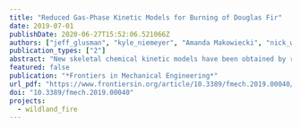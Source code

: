 ```yaml
---
title: "Reduced Gas-Phase Kinetic Models for Burning of Douglas Fir"
date: 2019-07-01
publishDate: 2020-06-27T15:52:06.521066Z
authors: ["jeff_glusman", "kyle_niemeyer", "Amanda Makowiecki", "nick_wimer", "caelan_lapointe", "Gregory Rieker", "peter_hamlington", "John Daily"]
publication_types: ["2"]
abstract: "New skeletal chemical kinetic models have been obtained by reducing a detailed model for the gas-phase combustion of Douglas Fir pyrolysis products. The skeletal models are intended to reduce the cost of high-resolution wildland ﬁre simulations, without substantially affecting accuracy. The reduction begins from a 137 species, 4,533 reaction detailed model for combustion of gas-phase biomass pyrolysis products, and is performed using the directed relation graph with error propagation and sensitivity analysis method, followed by further reaction elimination. The reduction process tracks errors in the ignition delay time and peak temperature for combustion of gas-phase products resulting from the pyrolysis of Douglas Fir. Three skeletal models are produced as a result of this process, corresponding to a larger 71 species, 1,179 reaction model with 1% error in ignition delay time compared to the detailed model, an intermediate 54 species, 637 reaction model with 24% error, and a smaller 54 species, 204 reaction model with 80% error. Using the skeletal models, peak temperature, volumetric heat release rate, premixed laminar ﬂame speed, and diffusion ﬂame extinction temperatures are compared with the detailed model, revealing an average maximum error in these metrics across all conditions considered of less than 1% for the larger skeletal model, 10% for the intermediate model, and 24% for the smaller model. All three skeletal models are thus sufﬁciently accurate and computationally efﬁcient for implementation in high-resolution wildland ﬁre simulations, where other model errors and parametric uncertainties are likely to be greater than the errors introduced by the reduced kinetic models presented here."
featured: false
publication: "*Frontiers in Mechanical Engineering*"
url_pdf: "https://www.frontiersin.org/article/10.3389/fmech.2019.00040/full"
doi: "10.3389/fmech.2019.00040"
projects:
  - wildland_fire
---
```


